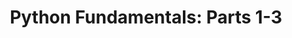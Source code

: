 ---
layout: workshop
title: "Python Fundamentals: Parts 1-3"
workshop_title: "Python Fundamentals: Parts 1-3"
permalink: /workshop/python-fundamentals-parts-1-3/
---